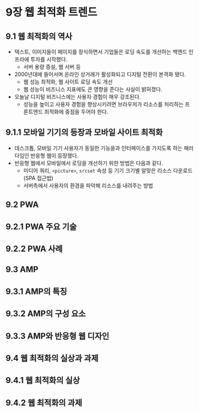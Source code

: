 # 9장 웹 최적화 트렌드

## 9.1 웹 최적화의 역사

- 텍스트, 이미지들이 페이지를 장식하면서 기업들은 로딩 속도를 개선하는 백엔드 인프라에 투자를 시작했다.
  - 서버 용량 증설, 웹 서버 등
- 2000년대에 들어서며 온라인 상거래가 활성화되고 디지털 전환이 본격화 됐다.
  - 웹 성능 최적화, 웹 사이트 로딩 속도 개선
  - 웹 성능이 비즈니스 지표에도 큰 영향을 준다는 사실이 밝혀졌다.
- 오늘날 디지털 비즈니스에는 사용자 경험이 매우 강조된다.
  - 성능을 높이고 사용자 경험을 향상시키려면 브라우저가 리소스를 처리하는 프론트엔드 최적화에 중점을 두어야 한다.

## 9.1.1 모바일 기기의 등장과 모바일 사이트 최적화

- 데스크톱, 모바일 기기 사용자가 동일한 기능을과 인터페이스를 가지도록 하는 패러다임인 반응형 웹이 등장했다.
- 반응형 웹에서 모바일에서 로딩을 개선하기 위한 방법은 다음과 같다.
  - 미디어 쿼리, `<picture>`, `srcset` 속성 등 기기 크기별 알맞은 리소스 다운로드(SPA 접근법)
  - 서버측에서 사용자의 환경을 파악해 리소스를 내려주는 방법

## 9.2 PWA

## 9.2.1 PWA 주요 기술

## 9.2.2 PWA 사례

## 9.3 AMP

## 9.3.1 AMP의 특징

## 9.3.2 AMP의 구성 요소

## 9.3.3 AMP와 반응형 웹 디자인

## 9.4 웹 최적화의 실상과 과제

## 9.4.1 웹 최적화의 실상

## 9.4.2 웹 최적화의 과제
